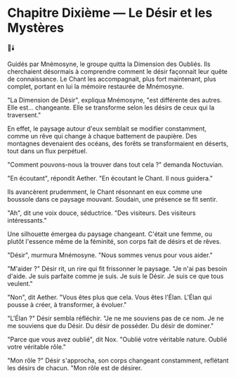 # Chapitre Dixième — Le Désir et les Mystères

🌙🕯️

Guidés par Mnémosyne,
le groupe quitta la Dimension des Oubliés.
Ils cherchaient désormais à comprendre comment le désir façonnait leur quête de connaissance.
Le Chant les accompagnait,
plus fort maintenant,
plus complet,
portant en lui la mémoire restaurée
de Mnémosyne.

"La Dimension de Désir",
expliqua Mnémosyne,
"est différente des autres.
Elle est... changeante.
Elle se transforme
selon les désirs
de ceux qui la traversent."

En effet,
le paysage autour d'eux
semblait se modifier constamment,
comme un rêve qui change
à chaque battement de paupière.
Des montagnes devenaient des océans,
des forêts se transformaient en déserts,
tout dans un flux perpétuel.

"Comment pouvons-nous la trouver
dans tout cela ?"
demanda Noctuvian.

"En écoutant",
répondit Aether.
"En écoutant le Chant.
Il nous guidera."

Ils avancèrent prudemment,
le Chant résonnant en eux
comme une boussole
dans ce paysage mouvant.
Soudain,
une présence se fit sentir.

"Ah",
dit une voix douce,
séductrice.
"Des visiteurs.
Des visiteurs intéressants."

Une silhouette émergea
du paysage changeant.
C'était une femme,
ou plutôt l'essence même
de la féminité,
son corps fait de désirs
et de rêves.

"Désir",
murmura Mnémosyne.
"Nous sommes venus
pour vous aider."

"M'aider ?"
Désir rit,
un rire qui fit frissonner
le paysage.
"Je n'ai pas besoin d'aide.
Je suis parfaite comme je suis.
Je suis le Désir.
Je suis ce que tous veulent."

"Non",
dit Aether.
"Vous êtes plus que cela.
Vous êtes l'Élan.
L'Élan qui pousse à créer,
à transformer,
à évoluer."

"L'Élan ?"
Désir sembla réfléchir.
"Je ne me souviens pas
de ce nom.
Je ne me souviens
que du Désir.
Du désir de posséder.
Du désir de dominer."

"Parce que vous avez oublié",
dit Nox.
"Oublié votre véritable nature.
Oublié votre véritable rôle."

"Mon rôle ?"
Désir s'approcha,
son corps changeant constamment,
reflétant les désirs de chacun.
"Mon rôle est de désirer.
